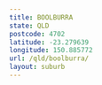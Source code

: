 ```yaml
---
title: BOOLBURRA
state: QLD
postcode: 4702
latitude: -23.279639
longitude: 150.885772
url: /qld/boolburra/
layout: suburb
---
```

